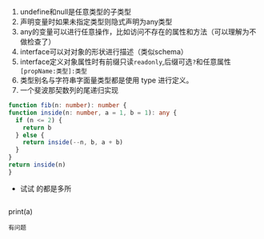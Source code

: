 1. undefine和null是任意类型的子类型
1. 声明变量时如果未指定类型则隐式声明为any类型
1. any的变量可以进行任意操作，比如访问不存在的属性和方法（可以理解为不做检查了）
1. interface可以对对象的形状进行描述（类似schema）
1. interface定义对象属性时有前缀只读`readonly`,后缀可选`?`和任意属性`[propName:类型]:类型`
1. 类型别名与字符串字面量类型都是使用 type 进行定义。
1. 一个斐波那契数列的尾递归实现 
  ```typescript
function fib(n: number): number {
  function inside(n: number, a = 1, b = 1): any {
    if (n <= 2) {
      return b
    } else {
      return inside(--n, b, a + b)
    }
  }
  return inside(n)
}
```
- 试试
的都是多所
  ```python
print(a)
```
有问题
